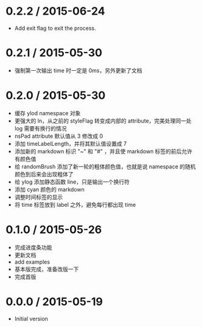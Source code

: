 
0.2.2 / 2015-06-24
==================

  * Add exit flag to exit the process.

0.2.1 / 2015-05-30
==================

  * 强制第一次输出 time 时一定是 0ms，另外更新了文档

0.2.0 / 2015-05-30
==================

  * 缓存 ylod namespace 对象
  * 更强大的 ln，从之前的 styleFlag 转变成内部的 attribute，完美处理同一处 log 需要有换行的情况
  * nsPad attribute 默认值从 3 修改成 0
  * 添加 timeLabelLength，并将其默认值设置成 7
  * 添加新的 markdown 标识 "~" 和 "#" ，并且使 markdown 标签的前后允许有颜色值
  * 给 randomBrush 添加了新一轮的粗体颜色值，也就是说 namespace 的随机颜色到后来会出现粗体了
  * 给 ylog 添加静态函数 line，只是输出一个换行符
  * 添加 cyan 颜色的 markdown
  * 调整时间标签的显示
  * 将 time 标签放到 label 之外，避免每行都出现 time

0.1.0 / 2015-05-26
==================

  * 完成进度条功能
  * 更新文档
  * add examples
  * 基本版完成，准备改版一下
  * 完成首版

0.0.0 / 2015-05-19
==================

  *  Initial version
